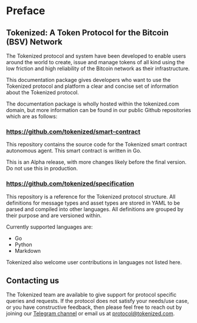 # Preface

## Tokenized: A Token Protocol for the Bitcoin (BSV) Network

The Tokenized protocol and system have been developed to enable users around the world to create, issue and manage tokens of all kind using the low friction and high reliability of the Bitcoin network as their infrastructure.

This documentation package gives developers who want to use the Tokenized protocol and platform a clear and concise set of information about the Tokenized protocol.

The documentation package is wholly hosted within the tokenized.com domain, but more information can be found in our public Github repositories which are as follows:

### https://github.com/tokenized/smart-contract

This repository contains the source code for the Tokenized smart contract autonomous agent. This smart contract is written in Go.

This is an Alpha release, with more changes likely before the final version. Do not use this in production. 

### https://github.com/tokenized/specification

This repository is a reference for the Tokenized protocol structure. All definitions for message types and asset types are stored in YAML to be parsed and compiled into other languages.
All definitions are grouped by their purpose and are versioned within.

Currently supported languages are:
* Go
* Python
* Markdown

Tokenized also welcome user contributions in languages not listed here.

## Contacting us

The Tokenized team are available to give support for protocol specific queries and requests.  If the protocol does not satisfy your needs/use case, or you have constructive feedback, then please feel free to reach out by joining our [Telegram channel](https://t.me/joinchat/GTCTKhDcyW4-QepyjqiLdQ) or email us at [protocol@tokenized.com](mailto:protocol@tokenized.com).
